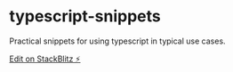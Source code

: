 # typescript-snippets

Practical snippets for using typescript in typical use cases.

[Edit on StackBlitz ⚡️](https://stackblitz.com/edit/typescript-snippets)
